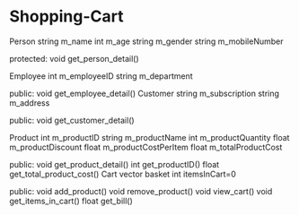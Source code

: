 # Shopping-Cart


Person
string m_name
int m_age
string m_gender
string m_mobileNumber

protected:
void get_person_detail()

   

Employee
int m_employeeID
string m_department

public:
void get_employee_detail()
Customer
string m_subscription
string m_address

public:
void get_customer_detail()
	
      
Product
int m_productID
string m_productName
int m_productQuantity
float m_productDiscount
float m_productCostPerItem
float m_totalProductCost


public:
void get_product_detail()
int get_productID()
float get_total_product_cost()
Cart
vector<Product> basket
int itemsInCart=0

public:
void add_product()
void remove_product()
void view_cart()
void get_items_in_cart()
float get_bill()


  
 
